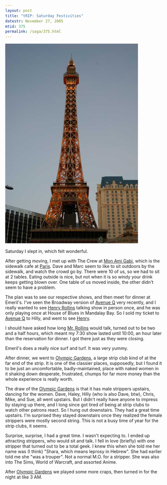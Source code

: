 ```yaml
---
layout: post
title: "tRIP: Saturday Festivities"
datestr: November 27, 2005
mtid: 375
permalink: /saga/375.html
---
```

![vegaseiffeltower][]

Saturday I slept in, which felt wonderful.

After getting moving, I met up with The Crew at <a href="http://www.caesars.com/Paris/LasVegas/Dining/FineDining/MonAmiGabi.htm">Mon Ami Gabi</a>, which is the sidewalk cafe at <a href="http://www.caesars.com/paris/lasvegas/">Paris</a>.  Dave and Marc seem to like to sit outdoors by the sidewalk, and watch the crowd go by.  There were 10 of us, so we had to sit at 2 tables.  Eating outside is nice, but not when it is so windy your drink keeps getting blown over.  One table of us moved inside, the other didn't seem to have a problem.

The plan was to see our respective shows, and then meet for dinner at Emeril's.  I've seen the Broadway version of <a href="http://www.avenueq.com/">Avenue Q</a> very recently, and I really wanted to see <a href="http://www.henryrollins.com">Henry Rollins</a> talking show in person once, and he was only playing once at House of Blues in Mandalay Bay.  So I sold my ticket to <a href="http://www.avenueq.com/">Avenue Q</a> to Hilly, and went to see <a href="http://www.henryrollins.com">Henry</a>.

I should have asked how long <a href="http://www.henryrollins.com">Mr. Rollins</a> would talk, turned out to be two and a half hours, which meant my 7:30 show lasted until 10:00, an hour later than the reservation for dinner.  I got there just as they were closing.

Emeril's does a really nice surf and turf.  It was very yummy.

After dinner, we went to <a href="http://www.ogvegas.com/">Olympic Gardens</a>, a large strip club kind of at the far end of the strip.  It is one of the classier places, supposedly, but I found it to be just an uncomfortable, badly-maintained, place with naked women in it shaking down desperate, frustrated, chumps for far more money than the whole experience is really worth.

The draw of the <a href="http://www.ogvegas.com/">Olympic Gardens</a> is that it has male strippers upstairs, dancing for the women.  Dave, Haley, Hilly (who is also Dave, btw), Chris, Mike, and Sue, all went upstairs.  But I didn't really have anyone to impress by staying up there, and I long since got tired of being at strip clubs to watch other patrons react.  So I hung out downstairs.  They had a great time upstairs.  I'm surprised they stayed downstairs once they realized the female strippers were mostly second string.  This is not a busy time of year for the strip clubs, it seems.

Surprise, surprise, I had a great time.  I wasn't expecting to.  I ended up attracting strippers, who would sit and talk.  I fell in love (briefly) with one stripper that turned out to be a total geek.  I knew this when she told me her name was (I think) "Shara, which means leprosy in Hebrew".  She had earlier told me she "was a trouper".  Not a normal M.O. for a stripper.  She was also into The Sims, World of Warcraft, and assorted Anime.

After <a href="http://www.ogvegas.com/">Olympic Gardens</a> we played some more craps, then turned in for the night at like 3 AM.

[vegaseiffeltower-thumb]: /pics/vegaseiffeltower-thumb.jpeg
[vegaseiffeltower]: /pics/vegaseiffeltower.jpeg
